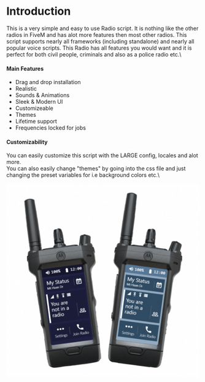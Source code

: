 # Introduction

This is a very simple and easy to use Radio script. It is nothing like the other radios in FiveM and has alot more features then most other radios. This script supports nearly all frameworks (including standalone) and nearly all popular voice scripts. This Radio has all features you would want and it is perfect for both civil people, criminals and also as a police radio etc.\


#### Main Features <a href="#main-features" id="main-features"></a>

* Drag and drop installation
* Realistic
* Sounds & Animations
* Sleek & Modern UI
* Customizeable
* Themes
* Lifetime support
* Frequencies locked for jobs

#### Customizability <a href="#customizability" id="customizability"></a>

You can easily customize this script with the LARGE config, locales and alot more.\
You can also easily change "themes" by going into the css file and just changing the preset variables for i.e background colors etc.\


![](../.gitbook/assets/978c6d463b357bc304ef8e1dc28a9ffeb97396ee.png)
